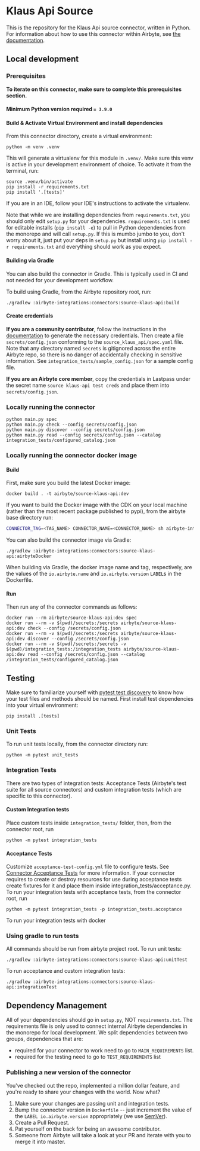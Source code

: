 # Klaus Api Source

This is the repository for the Klaus Api source connector, written in Python. For information about
how to use this connector within Airbyte, see
[the documentation](https://docs.airbyte.com/integrations/sources/klaus-api).

## Local development

### Prerequisites

**To iterate on this connector, make sure to complete this prerequisites section.**

#### Minimum Python version required `= 3.9.0`

#### Build & Activate Virtual Environment and install dependencies

From this connector directory, create a virtual environment:

```
python -m venv .venv
```

This will generate a virtualenv for this module in `.venv/`. Make sure this venv is active in your
development environment of choice. To activate it from the terminal, run:

```
source .venv/bin/activate
pip install -r requirements.txt
pip install '.[tests]'
```

If you are in an IDE, follow your IDE's instructions to activate the virtualenv.

Note that while we are installing dependencies from `requirements.txt`, you should only edit
`setup.py` for your dependencies. `requirements.txt` is used for editable installs
(`pip install -e`) to pull in Python dependencies from the monorepo and will call `setup.py`. If
this is mumbo jumbo to you, don't worry about it, just put your deps in `setup.py` but install using
`pip install -r requirements.txt` and everything should work as you expect.

#### Building via Gradle

You can also build the connector in Gradle. This is typically used in CI and not needed for your
development workflow.

To build using Gradle, from the Airbyte repository root, run:

```
./gradlew :airbyte-integrations:connectors:source-klaus-api:build
```

#### Create credentials

**If you are a community contributor**, follow the instructions in the
[documentation](https://docs.airbyte.com/integrations/sources/klaus-api) to generate the necessary
credentials. Then create a file `secrets/config.json` conforming to the `source_klaus_api/spec.yaml`
file. Note that any directory named `secrets` is gitignored across the entire Airbyte repo, so there
is no danger of accidentally checking in sensitive information. See
`integration_tests/sample_config.json` for a sample config file.

**If you are an Airbyte core member**, copy the credentials in Lastpass under the secret name
`source klaus-api test creds` and place them into `secrets/config.json`.

### Locally running the connector

```
python main.py spec
python main.py check --config secrets/config.json
python main.py discover --config secrets/config.json
python main.py read --config secrets/config.json --catalog integration_tests/configured_catalog.json
```

### Locally running the connector docker image

#### Build

First, make sure you build the latest Docker image:

```
docker build . -t airbyte/source-klaus-api:dev
```

If you want to build the Docker image with the CDK on your local machine (rather than the most
recent package published to pypi), from the airbyte base directory run:

```bash
CONNECTOR_TAG=<TAG_NAME> CONNECTOR_NAME=<CONNECTOR_NAME> sh airbyte-integrations/scripts/build-connector-image-with-local-cdk.sh
```

You can also build the connector image via Gradle:

```
./gradlew :airbyte-integrations:connectors:source-klaus-api:airbyteDocker
```

When building via Gradle, the docker image name and tag, respectively, are the values of the
`io.airbyte.name` and `io.airbyte.version` `LABEL`s in the Dockerfile.

#### Run

Then run any of the connector commands as follows:

```
docker run --rm airbyte/source-klaus-api:dev spec
docker run --rm -v $(pwd)/secrets:/secrets airbyte/source-klaus-api:dev check --config /secrets/config.json
docker run --rm -v $(pwd)/secrets:/secrets airbyte/source-klaus-api:dev discover --config /secrets/config.json
docker run --rm -v $(pwd)/secrets:/secrets -v $(pwd)/integration_tests:/integration_tests airbyte/source-klaus-api:dev read --config /secrets/config.json --catalog /integration_tests/configured_catalog.json
```

## Testing

Make sure to familiarize yourself with
[pytest test discovery](https://docs.pytest.org/en/latest/goodpractices.html#test-discovery) to know
how your test files and methods should be named. First install test dependencies into your virtual
environment:

```
pip install .[tests]
```

### Unit Tests

To run unit tests locally, from the connector directory run:

```
python -m pytest unit_tests
```

### Integration Tests

There are two types of integration tests: Acceptance Tests (Airbyte's test suite for all source
connectors) and custom integration tests (which are specific to this connector).

#### Custom Integration tests

Place custom tests inside `integration_tests/` folder, then, from the connector root, run

```
python -m pytest integration_tests
```

#### Acceptance Tests

Customize `acceptance-test-config.yml` file to configure tests. See
[Connector Acceptance Tests](https://docs.airbyte.com/connector-development/testing-connectors/connector-acceptance-tests-reference)
for more information. If your connector requires to create or destroy resources for use during
acceptance tests create fixtures for it and place them inside integration_tests/acceptance.py. To
run your integration tests with acceptance tests, from the connector root, run

```
python -m pytest integration_tests -p integration_tests.acceptance
```

To run your integration tests with docker

### Using gradle to run tests

All commands should be run from airbyte project root. To run unit tests:

```
./gradlew :airbyte-integrations:connectors:source-klaus-api:unitTest
```

To run acceptance and custom integration tests:

```
./gradlew :airbyte-integrations:connectors:source-klaus-api:integrationTest
```

## Dependency Management

All of your dependencies should go in `setup.py`, NOT `requirements.txt`. The requirements file is
only used to connect internal Airbyte dependencies in the monorepo for local development. We split
dependencies between two groups, dependencies that are:

- required for your connector to work need to go to `MAIN_REQUIREMENTS` list.
- required for the testing need to go to `TEST_REQUIREMENTS` list

### Publishing a new version of the connector

You've checked out the repo, implemented a million dollar feature, and you're ready to share your
changes with the world. Now what?

1. Make sure your changes are passing unit and integration tests.
1. Bump the connector version in `Dockerfile` -- just increment the value of the
   `LABEL io.airbyte.version` appropriately (we use [SemVer](https://semver.org/)).
1. Create a Pull Request.
1. Pat yourself on the back for being an awesome contributor.
1. Someone from Airbyte will take a look at your PR and iterate with you to merge it into master.
